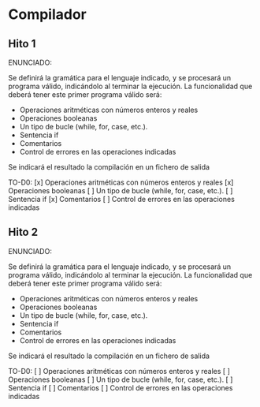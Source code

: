 # Compilador

## Hito 1

ENUNCIADO:

Se definirá la gramática para el lenguaje indicado, y se procesará un programa válido,
indicándolo al terminar la ejecución. La funcionalidad que deberá tener este primer
programa válido será:
- Operaciones aritméticas con números enteros y reales
- Operaciones booleanas
- Un tipo de bucle (while, for, case, etc.).
- Sentencia if
- Comentarios
- Control de errores en las operaciones indicadas

Se indicará el resultado la compilación en un fichero de salida

TO-D0:
[x] Operaciones aritméticas con números enteros y reales
[x] Operaciones booleanas
[ ] Un tipo de bucle (while, for, case, etc.).
[ ] Sentencia if
[x] Comentarios
[ ] Control de errores en las operaciones indicadas

## Hito 2

ENUNCIADO:

Se definirá la gramática para el lenguaje indicado, y se procesará un programa válido,
indicándolo al terminar la ejecución. La funcionalidad que deberá tener este primer
programa válido será:
- Operaciones aritméticas con números enteros y reales
- Operaciones booleanas
- Un tipo de bucle (while, for, case, etc.).
- Sentencia if
- Comentarios
- Control de errores en las operaciones indicadas

Se indicará el resultado la compilación en un fichero de salida

TO-D0:
[ ] Operaciones aritméticas con números enteros y reales
[ ] Operaciones booleanas
[ ] Un tipo de bucle (while, for, case, etc.).
[ ] Sentencia if
[ ] Comentarios
[ ] Control de errores en las operaciones indicadas